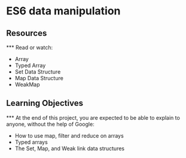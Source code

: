 # ES6 data manipulation

## Resources
*** Read or watch:

* Array
* Typed Array
* Set Data Structure
* Map Data Structure
* WeakMap

## Learning Objectives
*** At the end of this project, you are expected to be able to explain to anyone, without the help of Google:

* How to use map, filter and reduce on arrays
* Typed arrays
* The Set, Map, and Weak link data structures

